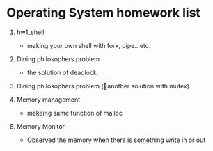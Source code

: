 Operating System homework list
==
1. hw1_shell

    *   making your own shell with fork, pipe...etc. 

2. Dining philosophers problem

    *   the solution of deadlock

3. Dining philosophers problem (another solution with mutex)

4. Memory management

    *   makeing same function of malloc

5. Memory Monitor

    *   Observed the memory when there is something write in or out 
